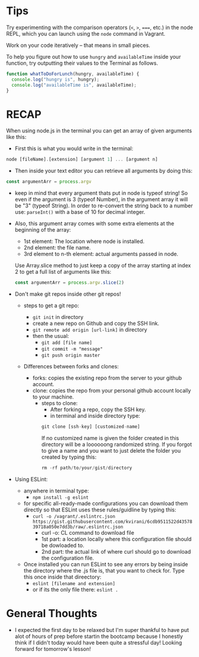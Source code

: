 # Tips

Try experimenting with the comparison operators (`<`, `>`, `===`, etc.) in the node REPL, which you can launch using the `node` command in Vagrant.

Work on your code iteratively – that means in small pieces. 

To help you figure out how to use `hungry` and `availableTime` inside your function, try outputting their values to the Terminal as follows.

``` JavaScript
function whatToDoForLunch(hungry, availableTime) {
  console.log("hungry is", hungry);
  console.log("availableTime is", availableTime);
}
```

# RECAP

When using node.js in the terminal you can get an array of given arguments like this:

* First this is what you would write in the terminal:

``` Javascript
node [fileName].[extension] [argument 1] ... [argument n]
```

* Then inside your text editor you can retrieve all arguments by doing this:

``` Javascript
const argumentArr = process.argv
```

* keep in mind that every argument thats put in node is typeof string! So even if the argument is 3 (typeof Number), in the argument array it will be "3" (typeof String). In order to re-convert the string back to a number use: `parseInt()` with a base of 10 for decimal integer.

* Also, this argument array comes with some extra elements at the beginning of the array:
  * 1st element: The location where node is installed.
  * 2nd element: the file name.
  * 3rd element to n-th element: actual arguments passed in node.

  Use Array.slice method to just keep a copy of the array starting at index 2 to get a full list of arguments like this:
  ```Javascript
  const argumentArr = process.argv.slice(2)
  ```

* Don't make git repos inside other git repos!
  * steps to get a git repo:
    * `git init` in directory
    * create a new repo on Github and copy the SSH link.
    * `git remote add origin [url-link]` in directory
    * then the usual: 
      * `git add [file name]`
      * `git commit -m "message"`
      * `git push origin master`

  * Differences between forks and clones:
    * forks: copies the existing repo from the server to your github account.
    * clone: copies the repo from your personal github account locally to your machine.
      * steps to clone:
        * After forking a repo, copy the SSH key.
        * in terminal and inside directory type:
         ```Javascript
         git clone [ssh-key] [customized-name]
         ```
         If no customized name is given the folder created in this directory will be a loooooong randomized string. If you forgot to give a name and you want to just delete the folder you created by typing this:
         ```Javascript
        rm -rf path/to/your/gist/directory
         ```
* Using ESLint:
  * anywhere in terminal type:
    * `npm install -g eslint`
  * for specific all-ready-made configurations you can download them directly so that ESLint uses these rules/guidline by typing this:
    * `curl -o /vagrant/.eslintrc.json https://gist.githubusercontent.com/kvirani/6cdb9511522d4357839718a050e7dd3b/raw/.eslintrc.json`
      * curl -o: CL command to download file
      * 1st part: a location locally where this configuration file should be dowloaded to.
      * 2nd part: the actual link of where curl should go to download the configuration file.
  * Once installed you can run ESLint to see any errors by being inside the directory where the .js file is, that you want to check for. Type this once inside that direectory:
    * `eslint [filename and extension]`
    * or if its the only file there: `eslint .`

# General Thoughts
* I expected the first day to be relaxed but I'm super thankful to have put alot of hours of prep before startin the bootcamp because I honestly think if I didn't today would have been quite a stressful day! Looking forward for tomorrow's lesson! 